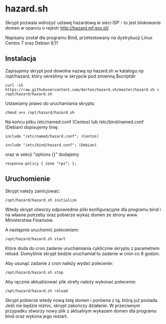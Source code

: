 # hazard.sh

Skrypt pozwala wdrożyć ustawę hazardową w sieci ISP - to jest blokowanie domen w oparciu o rejestr http://hazard.mf.gov.pl/

Napisany został dla programu Bind, przetestowany na dystrybucji Linux Centos 7 oraz Debian 9,11

## Instalacja

Zapisujemy skrypt pod dowolna nazwą np hazard.sh w katalogu np /opt/hazard,  który określimy w skrypcie pod zmienną $scriptdir

```
curl -sS https://raw.githubusercontent.com/darton/hazard.sh/master/hazard.sh > /opt/hazard/hazard.sh
```

Ustawiamy prawo do uruchamiania skryptu

```
chmod u+x /opt/hazard/hazard.sh
```

Na końcu pliku /etc/named.conf (Centos) lub /etc/bind/named.conf (Debian) dopisujemy linię:

```
include "/etc/named/hazard.conf"; (Centos)

include "/etc/bind/hazard.conf"; (Debian)
```

oraz w sekcji "options {}"  dodajemy

```
response-policy { zone "rpz"; };
```

## Uruchomienie
Skrypt należy zainicjować:

```
/opt/hazard/hazard.sh initialize
```

Wtedy skrypt utworzy odpowiednie pliki konfiguracyjne dla programu bind i na własne potrzeby oraz pobierze wykaz domen ze strony www Ministerstwa Finansów.

A następnie uruchomić poleceniem:

```
/opt/hazard/hazard.sh start
```

Które doda do cron zadanie uruchamiania cyklicznie skryptu z parametrem reload. Domyślnie skrypt bedzie uruchamiał to zadanie w cron co 8 godzin.

Aby usunąć zadanie z cron należy wydać polecenie:

```
/opt/hazard/hazard.sh stop
```

Aby ręcznie aktualizować plik strefy należy wykonać polecenie:

```
/opt/hazard/hazard.sh reload
```

Skrypt  pobierze wtedy nową listę domen i porówna z tą, którą już posiada. Jeśli nie będzie różnic, skrypt zakończy działanie.
W przeciwnym przypadku stworzy nowy plik z aktualnym wykazem domen dla programu bind oraz wykona jego restart.
